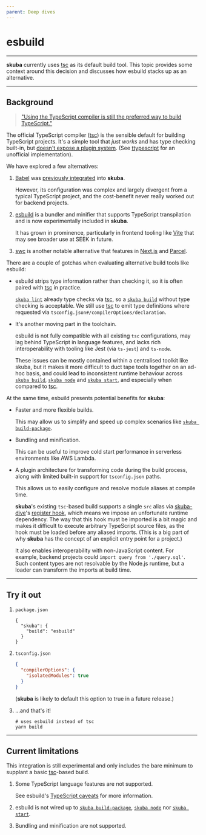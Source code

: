 ```yaml
---
parent: Deep dives
---
```


# esbuild

---

**skuba** currently uses [tsc] as its default build tool.
This topic provides some context around this decision and discusses how esbuild stacks up as an alternative.

---

## Background

> ["Using the TypeScript compiler is still the preferred way to build TypeScript."](https://devblogs.microsoft.com/typescript/typescript-and-babel-7/)

The official TypeScript compiler ([tsc]) is the sensible default for building TypeScript projects.
It's a simple tool that _just works_ and has type checking built-in,
but [doesn't expose a plugin system].
(See [ttypescript] for an unofficial implementation).

We have explored a few alternatives:

1. [Babel] was [previously integrated] into **skuba**.

   However, its configuration was complex and largely divergent from a typical TypeScript project,
   and the cost-benefit never really worked out for backend projects.

2. [esbuild] is a bundler and minifier that supports TypeScript transpilation and is now experimentally included in **skuba**.

   It has grown in prominence,
   particularly in frontend tooling like [Vite] that may see broader use at SEEK in future.

3. [swc] is another notable alternative that features in [Next.js] and [Parcel].

There are a couple of gotchas when evaluating alternative build tools like esbuild:

- esbuild strips type information rather than checking it,
  so it is often paired with [tsc] in practice.

  [`skuba lint`] already type checks via [tsc],
  so a [`skuba build`] without type checking is acceptable.
  We still use [tsc] to emit type definitions where requested via `tsconfig.json#/compilerOptions/declaration`.

- It's another moving part in the toolchain.

  esbuild is not fully compatible with all existing `tsc` configurations,
  may lag behind TypeScript in language features,
  and lacks rich interoperability with tooling like Jest (via `ts-jest`) and `ts-node`.

  These issues can be mostly contained within a centralised toolkit like skuba,
  but it makes it more difficult to duct tape tools together on an ad-hoc basis,
  and could lead to inconsistent runtime behaviour across [`skuba build`], [`skuba node`] and [`skuba start`],
  and especially when compared to [tsc].

At the same time, esbuild presents potential benefits for **skuba**:

- Faster and more flexible builds.

  This may allow us to simplify and speed up complex scenarios like [`skuba build-package`].

- Bundling and minification.

  This can be useful to improve cold start performance in serverless environments like AWS Lambda.

- A plugin architecture for transforming code during the build process, along with limited built-in support for `tsconfig.json` paths.

  This allows us to easily configure and resolve module aliases at compile time.

  **skuba**'s existing `tsc`-based build supports a single `src` alias via [skuba-dive]'s [register hook],
  which means we impose an unfortunate runtime dependency.
  The way that this hook must be imported is a bit magic and makes it difficult to execute arbitrary TypeScript source files,
  as the hook must be loaded before any aliased imports.
  (This is a big part of why **skuba** has the concept of an explicit entry point for a project.)

  It also enables interoperability with non-JavaScript content.
  For example, backend projects could `import query from './query.sql'`.
  Such content types are not resolvable by the Node.js runtime,
  but a loader can transform the imports at build time.

---

## Try it out

1. `package.json`

   ```jsonc
   {
     "skuba": {
       "build": "esbuild"
     }
   }
   ```

1. `tsconfig.json`

   ```json
   {
     "compilerOptions": {
       "isolatedModules": true
     }
   }
   ```

   (**skuba** is likely to default this option to true in a future release.)

1. ...and that's it!

   ```shell
   # uses esbuild instead of tsc
   yarn build
   ```

---

## Current limitations

This integration is still experimental and only includes the bare minimum to supplant a basic [tsc]-based build.

1. Some TypeScript language features are not supported.

   See esbuild's [TypeScript caveats] for more information.

2. esbuild is not wired up to [`skuba build-package`], [`skuba node`] nor [`skuba start`].

3. Bundling and minification are not supported.

[`skuba lint`]: ../cli/lint.md#skuba-lint
[`skuba build`]: ../cli/build.md#skuba-build
[`skuba build-package`]: ../cli/build.md#skuba-build-package
[`skuba node`]: ../cli/run.md#skuba-node
[`skuba start`]: ../cli/run.md#skuba-start
[babel]: https://babeljs.io/
[doesn't expose a plugin system]: https://github.com/Microsoft/TypeScript/issues/14419
[esbuild]: https://esbuild.github.io/
[next.js]: https://nextjs.org/
[parcel]: https://parceljs.org/
[previously integrated]: ./babel.md
[register hook]: https://github.com/seek-oss/skuba-dive#register
[skuba-dive]: https://github.com/seek-oss/skuba-dive
[swc]: https://swc.rs/
[tsc]: https://www.typescriptlang.org/docs/handbook/compiler-options.html
[typescript caveats]: https://esbuild.github.io/content-types/#typescript-caveats
[ttypescript]: https://github.com/cevek/ttypescript
[vite]: https://vitejs.dev/

